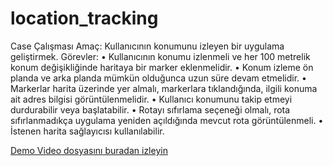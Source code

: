 # location_tracking
Case Çalışması
Amaç: Kullanıcının konumunu izleyen bir uygulama geliştirmek.
Görevler:
• Kullanıcının konumu izlenmeli ve her 100 metrelik konum değişikliğinde haritaya bir marker
eklenmelidir.
• Konum izleme ön planda ve arka planda mümkün olduğunca uzun süre devam etmelidir.
• Markerlar harita üzerinde yer almalı, markerlara tıklandığında, ilgili konuma ait adres bilgisi
görüntülenmelidir.
• Kullanıcı konumunu takip etmeyi durdurabilir veya başlatabilir.
• Rotayı sıfırlama seçeneği olmalı, rota sıfırlanmadıkça uygulama yeniden açıldığında mevcut rota
görüntülenmeli.
• İstenen harita sağlayıcısı kullanılabilir.


[Demo Video dosyasını buradan izleyin](./assets/demo.mov)
